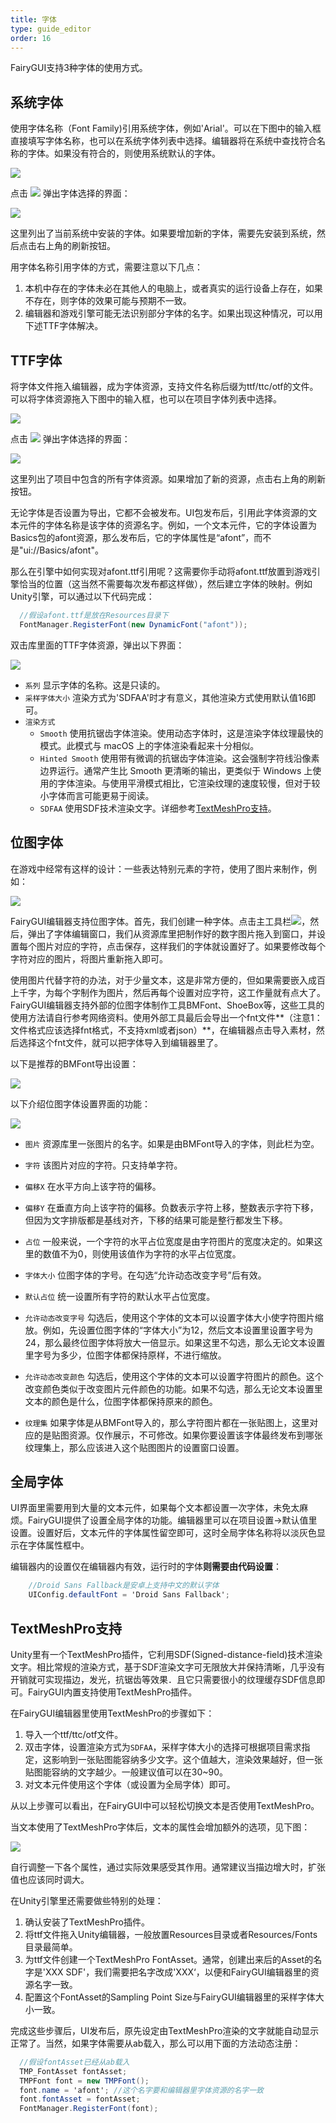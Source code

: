 ```yaml
---
title: 字体
type: guide_editor
order: 16
---
```


FairyGUI支持3种字体的使用方式。

## 系统字体

使用字体名称（Font Family)引用系统字体，例如'Arial'。可以在下图中的输入框直接填写字体名称，也可以在系统字体列表中选择。编辑器将在系统中查找符合名称的字体。如果没有符合的，则使用系统默认的字体。

![](../../images/QQ20200723-104905.png) 

点击 ![](../../images/texttb_10.png) 弹出字体选择的界面：

![](../../images/QQ20200724-091303.png)

这里列出了当前系统中安装的字体。如果要增加新的字体，需要先安装到系统，然后点击右上角的刷新按钮。

用字体名称引用字体的方式，需要注意以下几点：

1. 本机中存在的字体未必在其他人的电脑上，或者真实的运行设备上存在，如果不存在，则字体的效果可能与预期不一致。
2. 编辑器和游戏引擎可能无法识别部分字体的名字。如果出现这种情况，可以用下述TTF字体解决。

## TTF字体

将字体文件拖入编辑器，成为字体资源，支持文件名称后缀为ttf/ttc/otf的文件。可以将字体资源拖入下图中的输入框，也可以在项目字体列表中选择。

![](../../images/QQ20200724-092045.png) 

点击 ![](../../images/texttb_10.png) 弹出字体选择的界面：

![](../../images/QQ20200722-143423.png)

这里列出了项目中包含的所有字体资源。如果增加了新的资源，点击右上角的刷新按钮。

无论字体是否设置为导出，它都不会被发布。UI包发布后，引用此字体资源的文本元件的字体名称是该字体的资源名字。例如，一个文本元件，它的字体设置为Basics包的afont资源，那么发布后，它的字体属性是“afont”，而不是"ui://Basics/afont"。

那么在引擎中如何实现对afont.ttf引用呢？这需要你手动将afont.ttf放置到游戏引擎恰当的位置（这当然不需要每次发布都这样做），然后建立字体的映射。例如Unity引擎，可以通过以下代码完成：

```csharp
  //假设afont.ttf是放在Resources目录下
  FontManager.RegisterFont(new DynamicFont("afont"));
```

双击库里面的TTF字体资源，弹出以下界面：

![](../../images/QQ20200724-093009.png) 

- `系列` 显示字体的名称。这是只读的。
- `采样字体大小` 渲染方式为'SDFAA'时才有意义，其他渲染方式使用默认值16即可。
- `渲染方式`
  - `Smooth` 使用抗锯齿字体渲染。使用动态字体时，这是渲染字体纹理最快的模式。此模式与 macOS 上的字体渲染看起来十分相似。
  - `Hinted Smooth` 使用带有微调的抗锯齿字体渲染。这会强制字符线沿像素边界运行。通常产生比 Smooth 更清晰的输出，更类似于 Windows 上使用的字体渲染。与使用平滑模式相比，它渲染纹理的速度较慢，但对于较小字体而言可能更易于阅读。
  - `SDFAA` 使用SDF技术渲染文字。详细参考[TextMeshPro支持](#TextMeshPro支持)。

## 位图字体

在游戏中经常有这样的设计：一些表达特别元素的字符，使用了图片来制作，例如：

![](../../images/20170801102632.png)

FairyGUI编辑器支持位图字体。首先，我们创建一种字体。点击主工具栏![](../../images/maintb_08.png)，然后，弹出了字体编辑窗口，我们从资源库里把制作好的数字图片拖入到窗口，并设置每个图片对应的字符，点击保存，这样我们的字体就设置好了。如果要修改每个字符对应的图片，将图片重新拖入即可。

使用图片代替字符的办法，对于少量文本，这是非常方便的，但如果需要嵌入成百上千字，为每个字制作为图片，然后再每个设置对应字符，这工作量就有点大了。FairyGUI编辑器支持外部的位图字体制作工具BMFont、ShoeBox等，这些工具的使用方法请自行参考网络资料。使用外部工具最后会导出一个fnt文件**（注意1：文件格式应该选择fnt格式，不支持xml或者json）**，在编辑器点击导入素材，然后选择这个fnt文件，就可以把字体导入到编辑器里了。

以下是推荐的BMFont导出设置：

![](../../images/20170801103821.png)

以下介绍位图字体设置界面的功能：

![](../../images/QQ20191211-173400.png)

- `图片` 资源库里一张图片的名字。如果是由BMFont导入的字体，则此栏为空。

- `字符` 该图片对应的字符。只支持单字符。

- `偏移X` 在水平方向上该字符的偏移。

- `偏移Y` 在垂直方向上该字符的偏移。负数表示字符上移，整数表示字符下移，但因为文字排版都是基线对齐，下移的结果可能是整行都发生下移。

- `占位` 一般来说，一个字符的水平占位宽度是由字符图片的宽度决定的。如果这里的数值不为0，则使用该值作为字符的水平占位宽度。

- `字体大小` 位图字体的字号。在勾选“允许动态改变字号”后有效。

- `默认占位` 统一设置所有字符的默认水平占位宽度。

- `允许动态改变字号` 勾选后，使用这个字体的文本可以设置字体大小使字符图片缩放。例如，先设置位图字体的“字体大小”为12，然后文本设置里设置字号为24，那么最终位图字体将放大一倍显示。如果这里不勾选，那么无论文本设置里字号为多少，位图字体都保持原样，不进行缩放。

- `允许动态改变颜色` 勾选后，使用这个字体的文本可以设置字符图片的颜色。这个改变颜色类似于改变图片元件颜色的功能。如果不勾选，那么无论文本设置里文本的颜色是什么，位图字体都保持原来的颜色。

- `纹理集` 如果字体是从BMFont导入的，那么字符图片都在一张贴图上，这里对应的是贴图资源。仅作展示，不可修改。如果你要设置该字体最终发布到哪张纹理集上，那么应该进入这个贴图图片的设置窗口设置。

## 全局字体

UI界面里需要用到大量的文本元件，如果每个文本都设置一次字体，未免太麻烦。FairyGUI提供了设置全局字体的功能。编辑器里可以在项目设置->默认值里设置。设置好后，文本元件的字体属性留空即可，这时全局字体名称将以淡灰色显示在字体属性框中。

编辑器内的设置仅在编辑器内有效，运行时的字体**则需要由代码设置**：

```csharp
    //Droid Sans Fallback是安卓上支持中文的默认字体
    UIConfig.defaultFont = 'Droid Sans Fallback'; 
```

## TextMeshPro支持

Unity里有一个TextMeshPro插件，它利用SDF(Signed-distance-field)技术渲染文字。相比常规的渲染方式，基于SDF渲染文字可无限放大并保持清晰，几乎没有开销就可实现描边，发光，抗锯齿等效果．且它只需要很小的纹理缓存SDF信息即可。FairyGUI内置支持使用TextMeshPro插件。

在FairyGUI编辑器里使用TextMeshPro的步骤如下：

1. 导入一个ttf/ttc/otf文件。
2. 双击字体，设置渲染方式为`SDFAA`，采样字体大小的选择可根据项目需求指定，这影响到一张贴图能容纳多少文字。这个值越大，渲染效果越好，但一张贴图能容纳的文字越少。一般建议值可以在30~90。
3. 对文本元件使用这个字体（或设置为全局字体）即可。

从以上步骤可以看出，在FairyGUI中可以轻松切换文本是否使用TextMeshPro。

当文本使用了TextMeshPro字体后，文本的属性会增加额外的选项，见下图：

![](../../images/QQ20200724-114619.png) 

自行调整一下各个属性，通过实际效果感受其作用。通常建议当描边增大时，扩张值也应该同时调大。

在Unity引擎里还需要做些特别的处理：

1. 确认安装了TextMeshPro插件。
2. 将ttf文件拖入Unity编辑器，一般放置Resources目录或者Resources/Fonts目录最简单。
3. 为ttf文件创建一个TextMeshPro FontAsset。通常，创建出来后的Asset的名字是'XXX SDF'，我们需要把名字改成'XXX‘，以便和FairyGUI编辑器里的资源名字一致。
4. 配置这个FontAsset的Sampling Point Size与FairyGUI编辑器里的采样字体大小一致。

完成这些步骤后，UI发布后，原先设定由TextMeshPro渲染的文字就能自动显示正常了。当然，如果字体需要从ab载入，那么可以用下面的方法动态注册：

```csharp
  //假设fontAsset已经从ab载入
  TMP_FontAsset fontAsset;
  TMPFont font = new TMPFont();
  font.name = 'afont'; //这个名字要和编辑器里字体资源的名字一致
  font.fontAsset = fontAsset;
  FontManager.RegisterFont(font);
```